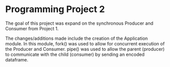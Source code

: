 # Programming Project 2
The goal of this project was expand on the synchronous Producer and Consumer from Project 1. 

The changes/additions made include the creation of the Application module. In this module, fork() was used to allow for concurrent execution of the Producer and Consumer. pipe() was used to allow the parent (producer) to communicate with the child (consumer) by sending an encoded dataframe.
